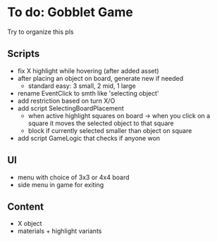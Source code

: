 # To do: Gobblet Game

Try to organize this pls 

## Scripts

- fix X highlight while hovering (after added asset)
- after placing an object on board, generate new if needed
    - standard easy: 3 small, 2 mid, 1 large
- rename EventClick to smth like 'selecting object'
- add restriction based on turn X/O
- add script SelectingBoardPlacement
    - when active highlight squares on board -> when you click on a square it moves the selected object to that square
    - block if currently selected smaller than object on square
- add script GameLogic that checks if anyone won

## UI

- menu with choice of 3x3 or 4x4 board
- side menu in game for exiting

## Content

- X object
- materials + highlight variants